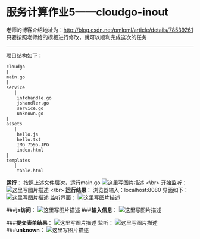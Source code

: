 # 服务计算作业5——cloudgo-inout
老师的博客介绍地址为：http://blog.csdn.net/pmlpml/article/details/78539261
只要按照老师给的模板进行修改，就可以顺利完成这次的任务


-------------------
项目结构如下：

```
cloudgo
|
main.go
|
service
   |
    infohandle.go
    jshandler.go
    service.go
    unknown.go
|
assets
   |
    hello.js
    hello.txt
    IMG_7595.JPG
    index.html
|
templates
   |
    table.html
```
**运行**：
按照上述文件层次，运行main.go
![这里写图片描述](http://img.blog.csdn.net/20171120003014086?watermark/2/text/aHR0cDovL2Jsb2cuY3Nkbi5uZXQvcXFfMzY4MTY5MTI=/font/5a6L5L2T/fontsize/400/fill/I0JBQkFCMA==/dissolve/70/gravity/SouthEast)
<\br>
开始监听：
![这里写图片描述](http://img.blog.csdn.net/20171120003218264?watermark/2/text/aHR0cDovL2Jsb2cuY3Nkbi5uZXQvcXFfMzY4MTY5MTI=/font/5a6L5L2T/fontsize/400/fill/I0JBQkFCMA==/dissolve/70/gravity/SouthEast)
<\br>
**运行结果**：
浏览器输入：localhost:8080
界面如下：
![这里写图片描述](http://img.blog.csdn.net/20171120003330121?watermark/2/text/aHR0cDovL2Jsb2cuY3Nkbi5uZXQvcXFfMzY4MTY5MTI=/font/5a6L5L2T/fontsize/400/fill/I0JBQkFCMA==/dissolve/70/gravity/SouthEast)
监听界面：
![这里写图片描述](http://img.blog.csdn.net/20171120003702291?watermark/2/text/aHR0cDovL2Jsb2cuY3Nkbi5uZXQvcXFfMzY4MTY5MTI=/font/5a6L5L2T/fontsize/400/fill/I0JBQkFCMA==/dissolve/70/gravity/SouthEast)

###**js访问**：
![这里写图片描述](http://img.blog.csdn.net/20171120003918309?watermark/2/text/aHR0cDovL2Jsb2cuY3Nkbi5uZXQvcXFfMzY4MTY5MTI=/font/5a6L5L2T/fontsize/400/fill/I0JBQkFCMA==/dissolve/70/gravity/SouthEast)
###**输入信息**：
![这里写图片描述](http://img.blog.csdn.net/20171120003459109?watermark/2/text/aHR0cDovL2Jsb2cuY3Nkbi5uZXQvcXFfMzY4MTY5MTI=/font/5a6L5L2T/fontsize/400/fill/I0JBQkFCMA==/dissolve/70/gravity/SouthEast)

###**提交表单结果**：
![这里写图片描述](http://img.blog.csdn.net/20171120003517860?watermark/2/text/aHR0cDovL2Jsb2cuY3Nkbi5uZXQvcXFfMzY4MTY5MTI=/font/5a6L5L2T/fontsize/400/fill/I0JBQkFCMA==/dissolve/70/gravity/SouthEast)
监听：
![这里写图片描述](http://img.blog.csdn.net/20171120003751326?watermark/2/text/aHR0cDovL2Jsb2cuY3Nkbi5uZXQvcXFfMzY4MTY5MTI=/font/5a6L5L2T/fontsize/400/fill/I0JBQkFCMA==/dissolve/70/gravity/SouthEast)
###**unknown**：
![这里写图片描述](http://img.blog.csdn.net/20171120004107019?watermark/2/text/aHR0cDovL2Jsb2cuY3Nkbi5uZXQvcXFfMzY4MTY5MTI=/font/5a6L5L2T/fontsize/400/fill/I0JBQkFCMA==/dissolve/70/gravity/SouthEast)

